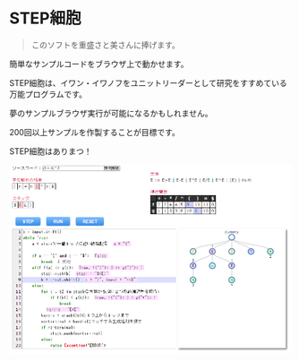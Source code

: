 STEP細胞
========

> このソフトを重盛さと美さんに捧げます。

簡単なサンプルコードをブラウザ上で動かせます。

STEP細胞は、イワン・イワノフをユニットリーダーとして研究をすすめている万能プログラムです。

夢のサンプルブラウザ実行が可能になるかもしれません。

200回以上サンプルを作製することが目標です。

STEP細胞はありまつ！



![Screenshot](https://github.com/ivan111/STEP-cells/raw/master/thumbnail.png)

